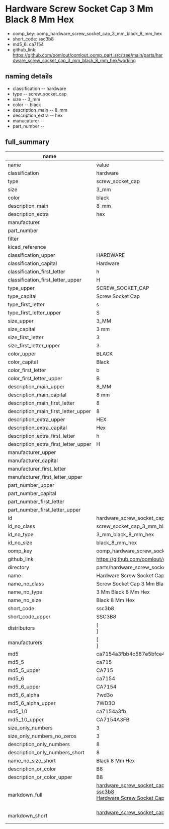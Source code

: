 # Hardware Screw Socket Cap 3 Mm Black 8 Mm Hex

  
* oomp_key: oomp_hardware_screw_socket_cap_3_mm_black_8_mm_hex 
* short_code: ssc3b8
* md5_6: ca7154  
* github_link: https://github.com/oomlout/oomlout_oomp_part_src/tree/main/parts/hardware_screw_socket_cap_3_mm_black_8_mm_hex/working  
## naming details
* classification -- hardware
* type -- screw_socket_cap
* size -- 3_mm
* color -- black
* description_main -- 8_mm
* description_extra -- hex
* manucaturer -- 
* part_number -- 





## full_summary
| name | value | 
| --- | --- | 
| name | value | 
| classification | hardware | 
| type | screw_socket_cap | 
| size | 3_mm | 
| color | black | 
| description_main | 8_mm | 
| description_extra | hex | 
| manufacturer |  | 
| part_number |  | 
| filter |  | 
| kicad_reference |  | 
| classification_upper | HARDWARE | 
| classification_capital | Hardware | 
| classification_first_letter | h | 
| classification_first_letter_upper | H | 
| type_upper | SCREW_SOCKET_CAP | 
| type_capital | Screw Socket Cap | 
| type_first_letter | s | 
| type_first_letter_upper | S | 
| size_upper | 3_MM | 
| size_capital | 3 mm | 
| size_first_letter | 3 | 
| size_first_letter_upper | 3 | 
| color_upper | BLACK | 
| color_capital | Black | 
| color_first_letter | b | 
| color_first_letter_upper | B | 
| description_main_upper | 8_MM | 
| description_main_capital | 8 mm | 
| description_main_first_letter | 8 | 
| description_main_first_letter_upper | 8 | 
| description_extra_upper | HEX | 
| description_extra_capital | Hex | 
| description_extra_first_letter | h | 
| description_extra_first_letter_upper | H | 
| manufacturer_upper |  | 
| manufacturer_capital |  | 
| manufacturer_first_letter |  | 
| manufacturer_first_letter_upper |  | 
| part_number_upper |  | 
| part_number_capital |  | 
| part_number_first_letter |  | 
| part_number_first_letter_upper |  | 
| id | hardware_screw_socket_cap_3_mm_black_8_mm_hex | 
| id_no_class | screw_socket_cap_3_mm_black_8_mm_hex | 
| id_no_type | 3_mm_black_8_mm_hex | 
| id_no_size | black_8_mm_hex | 
| oomp_key | oomp_hardware_screw_socket_cap_3_mm_black_8_mm_hex | 
| github_link | https://github.com/oomlout/oomlout_oomp_part_src/tree/main/parts/hardware_screw_socket_cap_3_mm_black_8_mm_hex/working | 
| directory | parts/hardware_screw_socket_cap_3_mm_black_8_mm_hex | 
| name | Hardware Screw Socket Cap 3 Mm Black 8 Mm Hex | 
| name_no_class | Screw Socket Cap 3 Mm Black 8 Mm Hex | 
| name_no_type | 3 Mm Black 8 Mm Hex | 
| name_no_size | Black 8 Mm Hex | 
| short_code | ssc3b8 | 
| short_code_upper | SSC3B8 | 
| distributors | [<br>] | 
| manufacturers | [<br>] | 
| md5 | ca7154a3fbb4c587e5bfce45395b4fbf | 
| md5_5 | ca715 | 
| md5_5_upper | CA715 | 
| md5_6 | ca7154 | 
| md5_6_upper | CA7154 | 
| md5_6_alpha | 7wd3o | 
| md5_6_alpha_upper | 7WD3O | 
| md5_10 | ca7154a3fb | 
| md5_10_upper | CA7154A3FB | 
| size_only_numbers | 3 | 
| size_only_numbers_no_zeros | 3 | 
| description_only_numbers | 8 | 
| description_only_numbers_short | 8 | 
| name_no_size_short | Black 8 Mm Hex | 
| description_or_color | B8 | 
| description_or_color_upper | B8 | 
| markdown_full | [hardware_screw_socket_cap_3_mm_black_8_mm_hex](https://github.com/oomlout/oomlout_oomp_part_src/tree/main/parts/hardware_screw_socket_cap_3_mm_black_8_mm_hex/working)<br>[ssc3b8](https://github.com/oomlout/oomlout_oomp_part_src/tree/main/parts/hardware_screw_socket_cap_3_mm_black_8_mm_hex/working)<br>[Hardware Screw Socket Cap 3 Mm Black 8 Mm Hex](https://github.com/oomlout/oomlout_oomp_part_src/tree/main/parts/hardware_screw_socket_cap_3_mm_black_8_mm_hex/working)<br><br> | 
| markdown_short | [hardware_screw_socket_cap_3_mm_black_8_mm_hex](https://github.com/oomlout/oomlout_oomp_part_src/tree/main/parts/hardware_screw_socket_cap_3_mm_black_8_mm_hex/working)<br><br> | 
